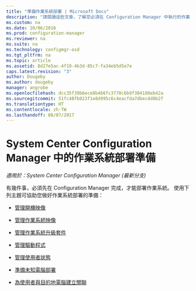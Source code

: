 ```yaml
---
title: "準備作業系統部署 | Microsoft Docs"
description: "請閱讀這些文章，了解您必須在 Configuration Manager 中執行的作業，以準備作業系統部署。"
ms.custom: na
ms.date: 10/06/2016
ms.prod: configuration-manager
ms.reviewer: na
ms.suite: na
ms.technology: configmgr-osd
ms.tgt_pltfrm: na
ms.topic: article
ms.assetid: 8d27e5ac-4f19-4b3d-85c7-fa34eb5d5e7e
caps.latest.revision: "3"
author: Dougeby
ms.author: dougeby
manager: angrobe
ms.openlocfilehash: dcc35f39b6ece8b466fc3770c6b9f304180eb42a
ms.sourcegitcommit: 51fc48fb023f1e8d995c6c4eacfda7dbec4d0b2f
ms.translationtype: HT
ms.contentlocale: zh-TW
ms.lasthandoff: 08/07/2017
---
```

# <a name="prepare-for-operating-system-deployment-in-system-center-configuration-manager"></a>System Center Configuration Manager 中的作業系統部署準備

*適用於：System Center Configuration Manager (最新分支)*

有幾件事，必須先在 Configuration Manager 完成，才能部署作業系統。 使用下列主題可協助您做好作業系統部署的準備：  

-   [管理開機映像](manage-boot-images.md)  

-   [管理作業系統映像](manage-operating-system-images.md)  

-   [管理作業系統升級套件](manage-operating-system-upgrade-packages.md)  

-   [管理驅動程式](manage-drivers.md)  

-   [管理使用者狀態](manage-user-state.md)  

-   [準備未知電腦部署](prepare-for-unknown-computer-deployments.md)  

-   [為使用者與目的地電腦建立關聯](associate-users-with-a-destination-computer.md)  

